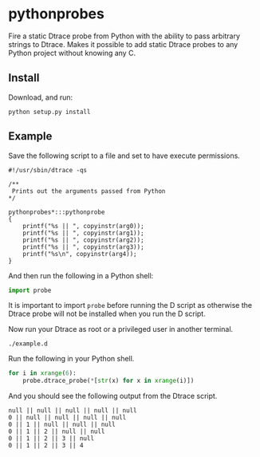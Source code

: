 pythonprobes
============

Fire a static Dtrace probe from Python with the ability to pass arbitrary strings to Dtrace.  Makes it possible to add static Dtrace probes to any Python project without knowing any C.

Install
-------

Download, and run:

```
python setup.py install
```

Example
-------

Save the following script to a file and set to have execute permissions.

```
#!/usr/sbin/dtrace -qs

/**
 Prints out the arguments passed from Python
*/

pythonprobes*:::pythonprobe
{
    printf("%s || ", copyinstr(arg0));
    printf("%s || ", copyinstr(arg1));
    printf("%s || ", copyinstr(arg2));
    printf("%s || ", copyinstr(arg3));
    printf("%s\n", copyinstr(arg4));
}
```

And then run the following in a Python shell:

```Python
import probe
```

It is important to import ```probe``` before running the D script as otherwise
the Dtrace probe will not be installed when you run the D script.

Now run your Dtrace as root or a privileged user in another terminal.

```
./example.d
```

Run the following in your Python shell.

```Python
for i in xrange(6):
    probe.dtrace_probe(*[str(x) for x in xrange(i)])

```

And you should see the following output from the Dtrace script.

```
null || null || null || null || null
0 || null || null || null || null
0 || 1 || null || null || null
0 || 1 || 2 || null || null
0 || 1 || 2 || 3 || null
0 || 1 || 2 || 3 || 4

```
